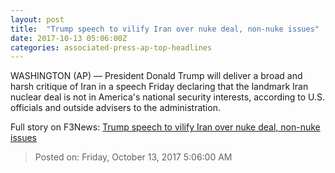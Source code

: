 ```yaml
---
layout: post
title:  "Trump speech to vilify Iran over nuke deal, non-nuke issues"
date: 2017-10-13 05:06:00Z
categories: associated-press-ap-top-headlines
---
```


WASHINGTON (AP) — President Donald Trump will deliver a broad and harsh critique of Iran in a speech Friday declaring that the landmark Iran nuclear deal is not in America's national security interests, according to U.S. officials and outside advisers to the administration.


Full story on F3News: [Trump speech to vilify Iran over nuke deal, non-nuke issues](http://www.f3nws.com/n/2ajzrC)

> Posted on: Friday, October 13, 2017 5:06:00 AM
